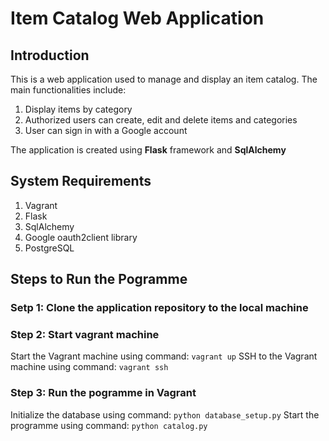 # Item Catalog Web Application

## Introduction
This is a web application used to manage and display an item catalog. The main functionalities include:

1. Display items by category
2. Authorized users can create, edit and delete items and categories
3. User can sign in with a Google account

The application is created using **Flask** framework and **SqlAlchemy**

## System Requirements

1. Vagrant
2. Flask
3. SqlAlchemy
4. Google oauth2client library
5. PostgreSQL


## Steps to Run the Pogramme
### Setp 1: Clone the application repository to the local machine

### Step 2: Start vagrant machine

Start the Vagrant machine using command: `vagrant up`
SSH to the Vagrant machine using command: `vagrant ssh`

### Step 3: Run the pogramme in Vagrant

Initialize the database using command: `python database_setup.py`
Start the programme using command: `python catalog.py`


